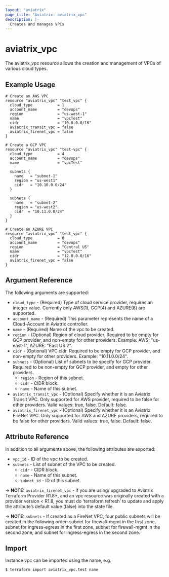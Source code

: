 ```yaml
---
layout: "aviatrix"
page_title: "Aviatrix: aviatrix_vpc"
description: |-
  Creates and manages VPCs
---
```


# aviatrix_vpc

The aviatrix_vpc resource allows the creation and management of VPCs of various cloud types.

## Example Usage

```hcl
# Create an AWS VPC
resource "aviatrix_vpc" "test_vpc" {
  cloud_type           = 1
  account_name         = "devops"
  region               = "us-west-1"
  name                 = "vpcTest"
  cidr                 = "10.0.0.0/16"
  aviatrix_transit_vpc = false
  aviatrix_firenet_vpc = false
}
```
```hcl
# Create a GCP VPC
resource "aviatrix_vpc" "test-vpc" {
  cloud_type           = 4
  account_name         = "devops"
  name                 = "vpcTest"

  subnets {
    name   = "subnet-1"
    region = "us-west1"
    cidr   = "10.10.0.0/24"
  }

  subnets {
    name   = "subnet-2"
    region = "us-west2"
    cidr  = "10.11.0.0/24"
  }
}
```
```hcl
# Create an AZURE VPC
resource "aviatrix_vpc" "test_vpc" {
  cloud_type           = 8
  account_name         = "devops"
  region               = "Central US"
  name                 = "vpcTest"
  cidr                 = "12.0.0.0/16"
  aviatrix_firenet_vpc = false
}
```

## Argument Reference

The following arguments are supported:

* `cloud_type` - (Required) Type of cloud service provider, requires an integer value. Currently only AWS(1), GCP(4) and AZURE(8) are supported.
* `account_name` - (Required) This parameter represents the name of a Cloud-Account in Aviatrix controller.
* `name` - (Required) Name of the vpc to be created.
* `region` - (Optional) Region of cloud provider. Required to be empty for GCP provider, and non-empty for other providers. Example: AWS: "us-east-1", AZURE: "East US 2".
* `cidr` - (Optional) VPC cidr. Required to be empty for GCP provider, and non-empty for other providers. Example: "10.11.0.0/24".
* `subnets` - (Optional) List of subnets to be specify for GCP provider. Required to be non-empty for GCP provider, and empty for other providers.
  * `region` - Region of this subnet.
  * `cidr` - CIDR block.
  * `name` - Name of this subnet.
* `aviatrix_transit_vpc` - (Optional) Specify whether it is an Aviatrix Transit VPC. Only supported for AWS provider, required to be false for other providers. Valid values: true, false. Default: false.
* `aviatrix_firenet_vpc` - (Optional) Specify whether it is an Aviatrix FireNet VPC. Only supported for AWS and AZURE providers, required to be false for other providers. Valid values: true, false. Default: false.

## Attribute Reference

In addition to all arguments above, the following attributes are exported:

* `vpc_id` - ID of the vpc to be created.
* `subnets` - List of subnet of the VPC to be created.
  * `cidr` - CIDR block.
  * `name` - Name of this subnet.
  * `subnet_id` - ID of this subnet.

-> **NOTE:** `aviatrix_firenet_vpc` - If you are using/ upgraded to Aviatrix Terraform Provider R1.8+, and an vpc resource was originally created with a provider version < R1.8, you must do ‘terraform refresh’ to update and apply the attribute’s default value (false) into the state file.

-> **NOTE:** `subnets` - If created as a FireNet VPC, four public subnets will be created in the following order: subnet for firewall-mgmt in the first zone, subnet for ingress-egress in the first zone, subnet for firewall-mgmt in the second zone, and subnet for ingress-egress in the second zone.

## Import

Instance vpc can be imported using the name, e.g.

```
$ terraform import aviatrix_vpc.test name
```
